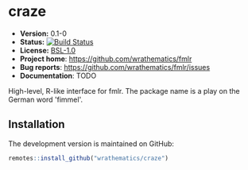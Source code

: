 # craze

* **Version:** 0.1-0
* **Status:** [![Build Status](https://travis-ci.org/wrathematics/craze.png)](https://travis-ci.org/wrathematics/craze)
* **License:** [BSL-1.0](http://opensource.org/licenses/BSL-1.0)
* **Project home**: https://github.com/wrathematics/fmlr
* **Bug reports**: https://github.com/wrathematics/fmlr/issues
* **Documentation**: TODO


High-level, R-like interface for fmlr. The package name is a play on the German word 'fimmel'.


## Installation

The development version is maintained on GitHub:

```r
remotes::install_github("wrathematics/craze")
```

